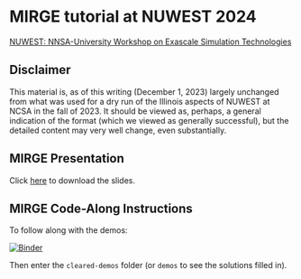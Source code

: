 # MIRGE tutorial at NUWEST 2024

[NUWEST: NNSA-University Workshop on Exascale Simulation Technologies](https://illinois-ceesd.github.io/nuwest/)

## Disclaimer

This material is, as of this writing (December 1, 2023) largely unchanged from
what was used for a dry run of the Illinois aspects of NUWEST at NCSA in the
fall of 2023. It should be viewed as, perhaps, a general indication of the format
(which we viewed as generally successful), but the detailed content may very
well change, even substantially.

## MIRGE Presentation

Click [here](https://ssl.tiker.net/nextcloud/s/txJZaDSAoAQkWLz) to download the slides.

## MIRGE Code-Along Instructions

To follow along with the demos:

[![Binder](https://mybinder.org/badge_logo.svg)](https://mybinder.org/v2/gh/illinois-ceesd/nuwest-mirge/HEAD)

Then enter the `cleared-demos` folder (or `demos` to see the solutions filled in).
